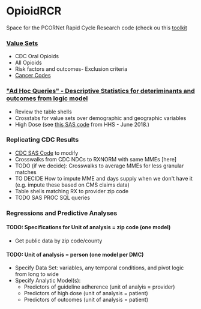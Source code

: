 # OpioidRCR

Space for the PCORNet Rapid Cycle Research code (check ou this [toolkit](https://oig.hhs.gov/oei/reports/oei-02-17-00560.pdf)
### [Value Sets](/ValueSets)
* CDC Oral Opioids
* All Opioids
* Risk factors and outcomes- Exclusion criteria
* [Cancer Codes](https://docs.google.com/spreadsheets/d/1YHdHfo-cPb4zBb_vZCQUCgqI_YGeHUaOLzdozmBmNko/edit#gid=0)

### ["Ad Hoc Queries" - Descriptive Statistics for deteriminants and outcomes from logic model](/AdHocQueries)
* Review the table shells
* Crosstabs for value sets over demographic and geographic variables
* High Dose (see [this SAS code](https://www.oig.hhs.gov/oei/reports/oei-02-17-00560.asp) from HHS - June 2018.)

### Replicating CDC Results
* [CDC SAS Code](https://www.cdc.gov/drugoverdose/data-files/SAScodetouseMMEconvsnfileSept2017.sas) to modify
* Crosswalks from CDC NDCs to RXNORM with same MMEs [here]
* TODO (if we decide): Crosswalks to average MMEs for less granular matches
* TO DECIDE How to impute MME and days supply when we don't have it (e.g. impute these based on CMS claims data)
* Table shells matching RX to provider zip code
* TODO SAS PROC SQL queries



### Regressions and Predictive Analyses
#### TODO: Specifications for Unit of analysis = zip code (one model)
* Get public data by zip code/county
#### TODO: Unit of analysis = person (one model per DMC)
* Specify Data Set: variables, any temporal conditions, and pivot logic from long to wide
* Specify Analytic Model(s): 
	* Predictors of guideline adherence (unit of analyis = provider)	
	* Predictors of high dose (unit of analysis = patient)
	* Predictors of outcomes (unit of analysis = patient)
